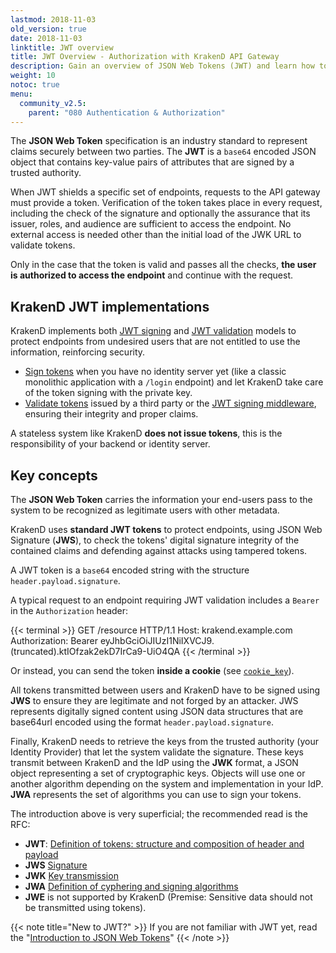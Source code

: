 ```yaml
---
lastmod: 2018-11-03
old_version: true
date: 2018-11-03
linktitle: JWT overview
title: JWT Overview - Authorization with KrakenD API Gateway
description: Gain an overview of JSON Web Tokens (JWT) and learn how to implement JWT-based authorization with KrakenD API Gateway for secure API access
weight: 10
notoc: true
menu:
  community_v2.5:
    parent: "080 Authentication & Authorization"
---
```


The **JSON Web Token** specification is an industry standard to represent claims securely between two parties. The **JWT** is a `base64` encoded JSON object that contains key-value pairs of attributes that are signed by a trusted authority.

When JWT shields a specific set of endpoints, requests to the API gateway must provide a token. Verification of the token takes place in every request, including the check of the signature and optionally the assurance that its issuer, roles, and audience are sufficient to access the endpoint. No external access is needed other than the initial load of the JWK URL to validate tokens.

Only in the case that the token is valid and passes all the checks, **the user is authorized to access the endpoint** and continue with the request.

## KrakenD JWT implementations
KrakenD implements both [JWT signing](/docs/v2.5/authorization/jwt-signing/) and [JWT validation](/docs/v2.5/authorization/jwt-validation/) models to protect endpoints from undesired users that are not entitled to use the information, reinforcing security.

- [Sign tokens](/docs/v2.5/authorization/jwt-signing/) when you have no identity server yet (like a classic monolithic application with a `/login` endpoint) and let KrakenD take care of the token signing with the private key.
- [Validate tokens](/docs/v2.5/authorization/jwt-validation/) issued by a third party or the [JWT signing middleware](/docs/v2.5/authorization/jwt-signing/), ensuring their integrity and proper claims.


A stateless system like KrakenD **does not issue tokens**, this is the responsibility of your backend or identity server.

## Key concepts
The **JSON Web Token** carries the information your end-users pass to the system to be recognized as legitimate users with other metadata.

KrakenD uses **standard JWT tokens** to protect endpoints, using JSON Web Signature (**JWS**), to check the tokens' digital signature integrity of the contained claims and defending against attacks using tampered tokens.

A JWT token is a `base64` encoded string with the structure `header.payload.signature`.

A typical request to an endpoint requiring JWT validation includes a `Bearer` in the `Authorization` header:

{{< terminal >}}
GET /resource HTTP/1.1
Host: krakend.example.com
Authorization: Bearer eyJhbGciOiJIUzI1NiIXVCJ9.(truncated).ktIOfzak2ekD7IrCa9-UiO4QA
{{< /terminal >}}

Or instead, you can send the token **inside a cookie** (see [`cookie_key`](/docs/v2.5/authorization/jwt-validation/#jwt-validation-settings)).


All tokens transmitted between users and KrakenD have to be signed using **JWS** to ensure they are legitimate and not forged by an attacker. JWS represents digitally signed content using JSON data structures that are base64url encoded using the format `header.payload.signature`.

Finally, KrakenD needs to retrieve the keys from the trusted authority (your Identity Provider) that let the system validate the signature. These keys transmit between KrakenD and the IdP using the **JWK** format, a JSON object representing a set of cryptographic keys. Objects will use one or another algorithm depending on the system and implementation in your IdP. **JWA** represents the set of algorithms you can use to sign your tokens.

The introduction above is very superficial; the recommended read is the RFC:

- **JWT**: [Definition of tokens: structure and composition of header and payload](https://tools.ietf.org/html/rfc7519)
- **JWS** [Signature](https://tools.ietf.org/html/rfc7515)
- **JWK** [Key transmission](https://tools.ietf.org/html/rfc7517)
- **JWA** [Definition of cyphering and signing algorithms](https://tools.ietf.org/html/rfc7518)
- **JWE** is not supported by KrakenD (Premise: Sensitive data should not be transmitted using tokens).

{{< note title="New to JWT?" >}}
If you are not familiar with JWT yet, read the "[Introduction to JSON Web Tokens](https://jwt.io/introduction/)"
{{< /note >}}
